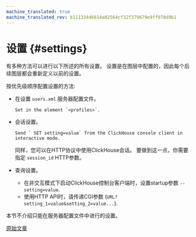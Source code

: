 ```yaml
---
machine_translated: true
machine_translated_rev: b111334d6614a02564cf32f379679e9ff970d9b1
---
```


# 设置 {#settings}

有多种方法可以进行以下所述的所有设置。
设置是在图层中配置的，因此每个后续图层都会重新定义以前的设置。

按优先级顺序配置设置的方法:

-   在设置 `users.xml` 服务器配置文件。

        Set in the element `<profiles>`.

-   会话设置。

        Send ` SET setting=value` from the ClickHouse console client in interactive mode.

    同样，您可以在HTTP协议中使用ClickHouse会话。 要做到这一点，你需要指定 `session_id` HTTP参数。

-   查询设置。

    -   在非交互模式下启动ClickHouse控制台客户端时，设置startup参数 `--setting=value`.
    -   使用HTTP API时，请传递CGI参数 (`URL?setting_1=value&setting_2=value...`).

本节不介绍只能在服务器配置文件中进行的设置。

[原始文章](https://clickhouse.tech/docs/en/operations/settings/) <!--hide-->
